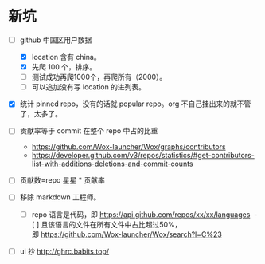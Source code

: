 # 新坑

- [ ] github 中国区用户数据
   - [x] location 含有 china。
   - [x] 先爬 100 个，排序。
   - [ ] 测试成功再爬1000个，再爬所有（2000）。
   - [ ] 可以追加没有写 location 的进列表。
- [x] 统计 pinned repo，没有的话就 popular repo。org 不自己挂出来的就不管了，太多了。
- [ ] 贡献率等于 commit 在整个 repo 中占的比重
    - https://github.com/Wox-launcher/Wox/graphs/contributors
    - https://developer.github.com/v3/repos/statistics/#get-contributors-list-with-additions-deletions-and-commit-counts
- [ ] 贡献数=repo 星星 * 贡献率
- [ ] 移除 markdown 工程师。
  - [ ] repo 语言是代码，即 https://api.github.com/repos/xx/xx/languages
  - [ ] 且该语言的文件在所有文件中占比超过50%，即 https://github.com/Wox-launcher/Wox/search?l=C%23
- [ ] ui 抄 http://ghrc.babits.top/





